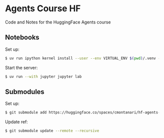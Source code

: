 # Agents Course HF

Code and Notes for the HuggingFace Agents course

## Notebooks
Set up:
```bash
$ uv run ipython kernel install --user --env VIRTUAL_ENV $(pwd)/.venv --name=agents-course-hf
```

Start the server:
```bash
$ uv run --with jupyter jupyter lab
```


## Submodules
Set up:
```bash
$ git submodule add https://huggingface.co/spaces/cmontanari/hf-agents-course-unit-1
```

Update ref:
```bash
$ git submodule update --remote --recursive
```
